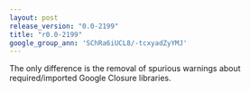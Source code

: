 ```yaml
---
layout: post
release_version: "0.0-2199"
title: "r0.0-2199"
google_group_ann: 'SChRa6iUCL8/-tcxyadZyYMJ'
---
```


The only difference is the removal of spurious warnings about required/imported Google Closure libraries.
